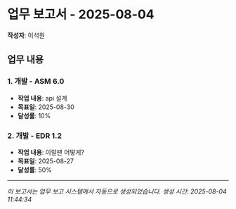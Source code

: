 # 업무 보고서 - 2025-08-04

**작성자**: 이석원

## 업무 내용

### 1. 개발 - ASM 6.0

- **작업 내용**: api 설계
- **목표일**: 2025-08-30
- **달성률**: 10%

### 2. 개발 - EDR 1.2

- **작업 내용**: 이럴땐 어떻게?
- **목표일**: 2025-08-27
- **달성률**: 50%

---

*이 보고서는 업무 보고 시스템에서 자동으로 생성되었습니다.*
*생성 시간: 2025-08-04 11:44:34*
